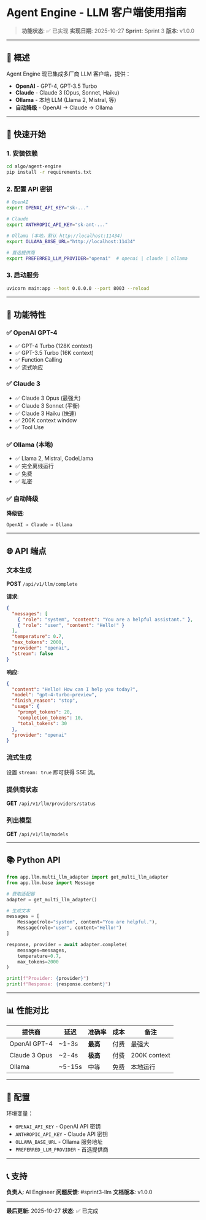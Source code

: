 # Agent Engine - LLM 客户端使用指南

> **功能状态**: ✅ 已实现
> **实现日期**: 2025-10-27
> **Sprint**: Sprint 3
> **版本**: v1.0.0

---

## 📖 概述

Agent Engine 现已集成多厂商 LLM 客户端，提供：

- **OpenAI** - GPT-4, GPT-3.5 Turbo
- **Claude** - Claude 3 (Opus, Sonnet, Haiku)
- **Ollama** - 本地 LLM (Llama 2, Mistral, 等)
- **自动降级** - OpenAI → Claude → Ollama

---

## 🚀 快速开始

### 1. 安装依赖

```bash
cd algo/agent-engine
pip install -r requirements.txt
```

### 2. 配置 API 密钥

```bash
# OpenAI
export OPENAI_API_KEY="sk-..."

# Claude
export ANTHROPIC_API_KEY="sk-ant-..."

# Ollama (本地，默认 http://localhost:11434)
export OLLAMA_BASE_URL="http://localhost:11434"

# 首选提供商
export PREFERRED_LLM_PROVIDER="openai"  # openai | claude | ollama
```

### 3. 启动服务

```bash
uvicorn main:app --host 0.0.0.0 --port 8003 --reload
```

---

## 🎯 功能特性

### ✅ OpenAI GPT-4

- ✅ GPT-4 Turbo (128K context)
- ✅ GPT-3.5 Turbo (16K context)
- ✅ Function Calling
- ✅ 流式响应

### ✅ Claude 3

- ✅ Claude 3 Opus (最强大)
- ✅ Claude 3 Sonnet (平衡)
- ✅ Claude 3 Haiku (快速)
- ✅ 200K context window
- ✅ Tool Use

### ✅ Ollama (本地)

- ✅ Llama 2, Mistral, CodeLlama
- ✅ 完全离线运行
- ✅ 免费
- ✅ 私密

### ✅ 自动降级

**降级链**:

```
OpenAI → Claude → Ollama
```

---

## 🌐 API 端点

### 文本生成

**POST** `/api/v1/llm/complete`

**请求**:

```json
{
  "messages": [
    { "role": "system", "content": "You are a helpful assistant." },
    { "role": "user", "content": "Hello!" }
  ],
  "temperature": 0.7,
  "max_tokens": 2000,
  "provider": "openai",
  "stream": false
}
```

**响应**:

```json
{
  "content": "Hello! How can I help you today?",
  "model": "gpt-4-turbo-preview",
  "finish_reason": "stop",
  "usage": {
    "prompt_tokens": 20,
    "completion_tokens": 10,
    "total_tokens": 30
  },
  "provider": "openai"
}
```

### 流式生成

设置 `stream: true` 即可获得 SSE 流。

### 提供商状态

**GET** `/api/v1/llm/providers/status`

### 列出模型

**GET** `/api/v1/llm/models`

---

## 📚 Python API

```python
from app.llm.multi_llm_adapter import get_multi_llm_adapter
from app.llm.base import Message

# 获取适配器
adapter = get_multi_llm_adapter()

# 生成文本
messages = [
    Message(role="system", content="You are helpful."),
    Message(role="user", content="Hello!")
]

response, provider = await adapter.complete(
    messages=messages,
    temperature=0.7,
    max_tokens=2000
)

print(f"Provider: {provider}")
print(f"Response: {response.content}")
```

---

## 📊 性能对比

| 提供商        | 延迟   | 准确率   | 成本 | 备注         |
| ------------- | ------ | -------- | ---- | ------------ |
| OpenAI GPT-4  | ~1-3s  | **最高** | 付费 | 最强大       |
| Claude 3 Opus | ~2-4s  | **极高** | 付费 | 200K context |
| Ollama        | ~5-15s | 中等     | 免费 | 本地运行     |

---

## 🔧 配置

环境变量：

- `OPENAI_API_KEY` - OpenAI API 密钥
- `ANTHROPIC_API_KEY` - Claude API 密钥
- `OLLAMA_BASE_URL` - Ollama 服务地址
- `PREFERRED_LLM_PROVIDER` - 首选提供商

---

## 📞 支持

**负责人**: AI Engineer
**问题反馈**: #sprint3-llm
**文档版本**: v1.0.0

---

**最后更新**: 2025-10-27
**状态**: ✅ 已完成
